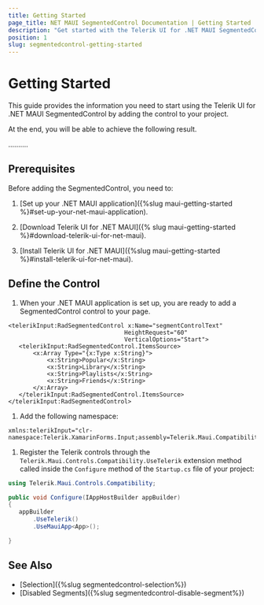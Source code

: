 ```yaml
---
title: Getting Started
page_title: NET MAUI SegmentedControl Documentation | Getting Started
description: "Get started with the Telerik UI for .NET MAUI SegmentedControl and add the control to your .NET MAUI project."
position: 1
slug: segmentedcontrol-getting-started
---
```


# Getting Started

This guide provides the information you need to start using the Telerik UI for .NET MAUI SegmentedControl by adding the control to your project.

At the end, you will be able to achieve the following result.

..........

## Prerequisites

Before adding the SegmentedControl, you need to:

1. [Set up your .NET MAUI application]({%slug maui-getting-started %}#set-up-your-net-maui-application).

1. [Download Telerik UI for .NET MAUI]({% slug maui-getting-started %}#download-telerik-ui-for-net-maui).

1. [Install Telerik UI for .NET MAUI]({%slug maui-getting-started %}#install-telerik-ui-for-net-maui).

## Define the Control

1. When your .NET MAUI application is set up, you are ready to add a SegmentedControl control to your page.

 ```XAML
<telerikInput:RadSegmentedControl x:Name="segmentControlText"
								  HeightRequest="60"
                                  VerticalOptions="Start">
    <telerikInput:RadSegmentedControl.ItemsSource>
        <x:Array Type="{x:Type x:String}">
            <x:String>Popular</x:String>
            <x:String>Library</x:String>
            <x:String>Playlists</x:String>
            <x:String>Friends</x:String>
        </x:Array>
    </telerikInput:RadSegmentedControl.ItemsSource>
</telerikInput:RadSegmentedControl>
 ```

1. Add the following namespace:

 ```XAML
xmlns:telerikInput="clr-namespace:Telerik.XamarinForms.Input;assembly=Telerik.Maui.Compatibility"
 ```

1. Register the Telerik controls through the `Telerik.Maui.Controls.Compatibility.UseTelerik` extension method called inside the `Configure` method of the `Startup.cs` file of your project:

 ```C#
using Telerik.Maui.Controls.Compatibility;

public void Configure(IAppHostBuilder appBuilder)
{
    appBuilder        
        .UseTelerik()
        .UseMauiApp<App>();

}              
 ```

## See Also

- [Selection]({%slug segmentedcontrol-selection%})
- [Disabled Segments]({%slug segmentedcontrol-disable-segment%})
